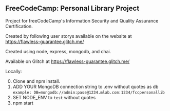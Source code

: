 **FreeCodeCamp**: Personal Library Project
------

Project for freeCodeCamp's Information Security and Quality Assurance Certification.

Created by following user storys available on the website at https://flawless-guarantee.glitch.me/

Created using node, express, mongodb, and chai.

Available on Glitch at https://flawless-guarantee.glitch.me/

Locally:

0) Clone and npm install.
1) ADD YOUR MongoDB connection string to .env without quotes as db
    `example: DB=mongodb://admin:pass@1234.mlab.com:1234/fccpersonallib`
2) SET NODE_ENV to `test` without quotes
3) npm start


